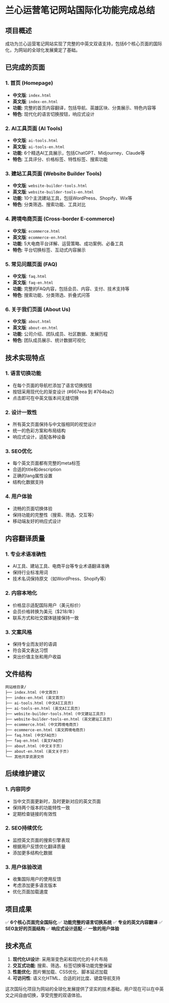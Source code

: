 # 兰心运营笔记网站国际化功能完成总结

## 项目概述
成功为兰心运营笔记网站实现了完整的中英文双语支持，包括6个核心页面的国际化，为网站的全球化发展奠定了基础。

## 已完成的页面

### 1. 首页 (Homepage)
- **中文版**: `index.html`
- **英文版**: `index-en.html`
- **功能**: 完整的首页内容翻译，包括导航、英雄区块、分类展示、特色内容等
- **特色**: 现代化的语言切换按钮，响应式设计

### 2. AI工具页面 (AI Tools)
- **中文版**: `ai-tools.html`
- **英文版**: `ai-tools-en.html`
- **功能**: 6个精选AI工具展示，包括ChatGPT、Midjourney、Claude等
- **特色**: 工具评分、价格标签、特性标签、搜索功能

### 3. 建站工具页面 (Website Builder Tools)
- **中文版**: `website-builder-tools.html`
- **英文版**: `website-builder-tools-en.html`
- **功能**: 10个主流建站工具，包括WordPress、Shopify、Wix等
- **特色**: 分类筛选、搜索功能、工具对比

### 4. 跨境电商页面 (Cross-border E-commerce)
- **中文版**: `ecommerce.html`
- **英文版**: `ecommerce-en.html`
- **功能**: 5大电商平台详解、运营策略、成功案例、必备工具
- **特色**: 平台切换标签、互动式内容展示

### 5. 常见问题页面 (FAQ)
- **中文版**: `faq.html`
- **英文版**: `faq-en.html`
- **功能**: 完整的FAQ内容，包括会员、内容、支付、技术支持等
- **特色**: 搜索功能、分类筛选、折叠式问答

### 6. 关于我们页面 (About Us)
- **中文版**: `about.html`
- **英文版**: `about-en.html`
- **功能**: 公司介绍、团队成员、社区数据、发展历程
- **特色**: 团队成员展示、统计数据可视化

## 技术实现特点

### 1. 语言切换功能
- 在每个页面的导航栏添加了语言切换按钮
- 按钮采用现代化的渐变设计 (#667eea 到 #764ba2)
- 点击即可在中英文版本间无缝切换

### 2. 设计一致性
- 所有英文页面保持与中文版相同的视觉设计
- 统一的色彩方案和布局结构
- 响应式设计，适配各种设备

### 3. SEO优化
- 每个英文页面都有完整的meta标签
- 合适的title和description
- 正确的lang属性设置
- 结构化数据支持

### 4. 用户体验
- 流畅的页面切换体验
- 保持功能的完整性（搜索、筛选、交互等）
- 移动端友好的响应式设计

## 内容翻译质量

### 1. 专业术语准确性
- AI工具、建站工具、电商平台等专业术语翻译准确
- 保持行业标准用词
- 技术名词保持原文（如WordPress、Shopify等）

### 2. 内容本地化
- 价格显示适配国际用户（美元标价）
- 会员价格转换为美元（$218/年）
- 联系方式和社交媒体链接保持一致

### 3. 文案风格
- 保持专业而友好的语调
- 符合英文表达习惯
- 突出价值主张和用户收益

## 文件结构

```
网站根目录/
├── index.html (中文首页)
├── index-en.html (英文首页)
├── ai-tools.html (中文AI工具页)
├── ai-tools-en.html (英文AI工具页)
├── website-builder-tools.html (中文建站工具页)
├── website-builder-tools-en.html (英文建站工具页)
├── ecommerce.html (中文跨境电商页)
├── ecommerce-en.html (英文跨境电商页)
├── faq.html (中文FAQ页)
├── faq-en.html (英文FAQ页)
├── about.html (中文关于页)
├── about-en.html (英文关于页)
└── 其他共享资源文件
```

## 后续维护建议

### 1. 内容同步
- 当中文页面更新时，及时更新对应的英文页面
- 保持两个版本的功能特性一致
- 定期检查链接的有效性

### 2. SEO持续优化
- 监控英文页面的搜索引擎表现
- 根据用户反馈优化翻译质量
- 添加更多结构化数据

### 3. 用户体验改进
- 收集国际用户的使用反馈
- 考虑添加更多语言版本
- 优化页面加载速度

## 项目成果

✅ **6个核心页面完全国际化**
✅ **功能完整的语言切换系统**
✅ **专业的英文内容翻译**
✅ **SEO友好的页面结构**
✅ **响应式设计适配**
✅ **一致的用户体验**

## 技术亮点

1. **现代化UI设计**: 采用渐变色彩和现代化的卡片布局
2. **交互式功能**: 搜索、筛选、标签切换等功能完整保留
3. **性能优化**: 图片懒加载、CSS优化、脚本延迟加载
4. **可访问性**: 语义化HTML、合适的对比度、键盘导航支持

这次国际化项目为网站的全球化发展提供了坚实的技术基础，用户现在可以在中英文之间自由切换，享受完整的双语体验。 